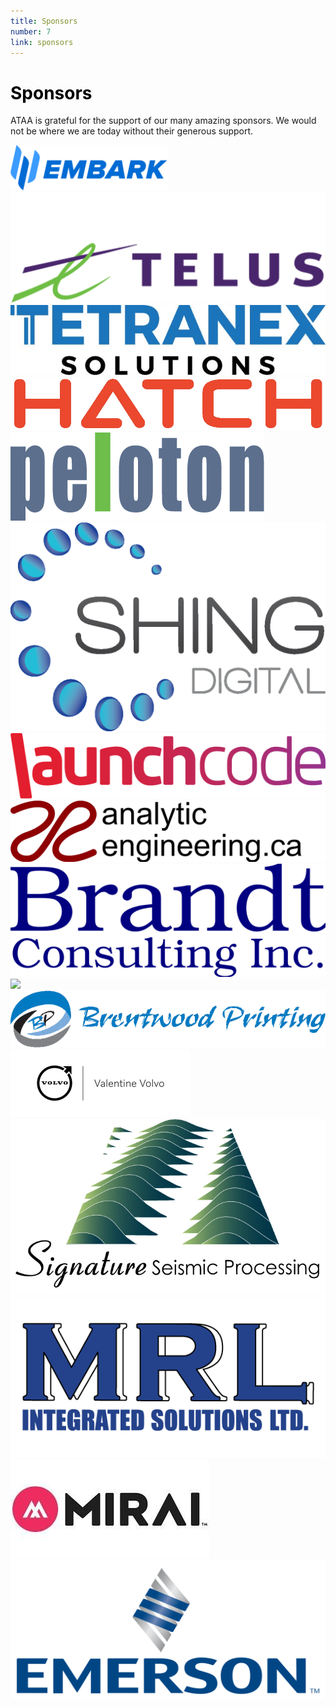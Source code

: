 ```yaml
---
title: Sponsors
number: 7
link: sponsors
---
```

<div class="container" style="padding: 0px">
	<div class="row">
		<div class="col-12">
			<h1 style="color: black">Sponsors</h1>
			<p>ATAA is grateful for the support of our many amazing sponsors. We would not be where we are today without their generous support.</p>
		</div>
	</div>
	<div class="row align-items-center" id="sponsor-rows">
		<div class="col-12 col-md-12 col-lg-12" id="sponsor-cols">
			<a href="https://embarktrucks.com/"><img class="img-fluid" style="width: 50%" src="/resources/img/sponsors/embark.svg"></a>
		</div>
		<div class="col-4 col-md-4 col-lg-4" id="sponsor-cols">
			<a href="https://www.telus.com/en/"><img class="img-fluid" src="/resources/img/sponsors/telus.png"></a>
		</div>
		<div class="col-4 col-md-4 col-lg-4" id="sponsor-cols">
			<a href="https://www.tetranex.com/"><img class="img-fluid" src="/resources/img/sponsors/tetranex.jpg"></a>
		</div>
		<div class="col-4 col-md-4 col-lg-4" id="sponsor-cols">
			<a href="https://www.hatch.com/"><img class="img-fluid" src="/resources/img/sponsors/hatch.png"></a>
		</div>
		<div class="col-3 col-md-3 col-lg-3" id="sponsor-cols">
			<a href="https://www.peloton.com/"><img class="img-fluid" src="/resources/img/sponsors/peloton.png"></a>
		</div>
		<div class="col-3 col-md-3 col-lg-3" id="sponsor-cols">
			<a href="https://www.shingdigital.com/"><img class="img-fluid" src="/resources/img/sponsors/shing.png"></a>
		</div>
		<div class="col-3 col-md-3 col-lg-3" id="sponsor-cols">
			<a href="https://lc.dev/"><img class="img-fluid" src="/resources/img/sponsors/launchcode.svg"></a>
		</div>
		<div class="col-3 col-md-3 col-lg-3" id="sponsor-cols">
			<a href="https://analyticengineering.ca/"><img class="img-fluid" src="/resources/img/sponsors/analytic-engineering.png"></a>
		</div>
		<div class="col-3 col-md-3 col-lg-3" id="sponsor-cols">
			<img class="img-fluid" src="/resources/img/sponsors/brandt.svg">
		</div>
		<div class="col-3 col-md-3 col-lg-3" id="sponsor-cols">
			<a href="https://www.surerus-murphy.com/"><img class="img-fluid" src="/resources/img/sponsors/surerus-murphy.png"></a>
		</div>
		<div class="col-3 col-md-3 col-lg-3" id="sponsor-cols">
			<a href="https://brentwoodprinting.com/"><img class="img-fluid" src="/resources/img/sponsors/brentwood.png"></a>
		</div>
		<div class="col-3 col-md-3 col-lg-3" id="sponsor-cols">
			<a href="https://www.valentinevolvo.com/"><img class="img-fluid" src="/resources/img/sponsors/valentine-volvo.svg"></a>
		</div>
		<div class="col-4 col-md-4 col-lg-4" id="sponsor-cols">
			<a href="https://www.signatureseismic.com/"><img class="img-fluid" src="/resources/img/sponsors/signature-seismic.jpg"></a>
		</div>
		<div class="col-4 col-md-4 col-lg-4" id="sponsor-cols">
			<a href="https://www.mrlsolutions.com/"><img class="img-fluid" src="/resources/img/sponsors/mrl.png"></a>
		</div>
		<div class="col-4 col-md-4 col-lg-4" id="sponsor-cols">
			<a href="#"><img class="img-fluid" src="/resources/img/sponsors/mirai.jpg"></a>
		</div>
		<div class="col-4 col-md-4 col-lg-4" id="sponsor-cols">
			<a href="#"><img class="img-fluid" src="/resources/img/sponsors/emerson.png"></a>
		</div>
	</div>
</div>